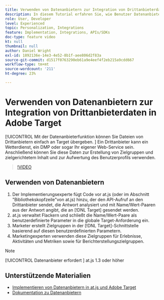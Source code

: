 ```yaml
---
title: Verwenden von Datenanbietern zur Integration von Drittanbieterdaten
description: In diesem Tutorial erfahren Sie, wie Benutzer Datenanbietern vorgestellt werden. Erfahren Sie, wie Sie mit der Datenanbieter-Funktion Daten von Drittanbietern einfach an Adobe Target weitergeben können.
role: User, Developer
level: Experienced
topic: Personalization, Integrations
feature: Implementation, Integrations, APIs/SDKs
doc-type: feature video
kt: null
thumbnail: null
author: Daniel Wright
exl-id: 1892136e-14e3-4e52-8b1f-aee806d2f83a
source-git-commit: d1517f0763290eb61a9e4eef4f2eb215a9cdd667
workflow-type: tm+mt
source-wordcount: '211'
ht-degree: 23%

---
```


# Verwenden von Datenanbietern zur Integration von Drittanbieterdaten in Adobe Target

[!UICONTROL Mit der Datenanbieterfunktion können Sie Dateien von Drittanbietern einfach an Target übergeben.  ]  Ein Drittanbieter kann ein Wetterdienst, ein DMP oder sogar Ihr eigener Web-Service sein. Anschließend können Sie diese Daten zur Erstellung von Zielgruppen und zielgerichtetem Inhalt und zur Aufwertung des Benutzerprofils verwenden.

>[!VIDEO](https://video.tv.adobe.com/v/22349/?quality=12)

## Verwenden von Datenanbietern

1. Der Implementierungsexperte fügt Code vor at.js (oder im Abschnitt &quot;Bibliothekskopfzeile&quot;von at.js) hinzu, der den API-Aufruf an den Drittanbieter sendet, die Antwort analysiert und mit Name/Wert-Paaren aus der Antwort angibt, die an [!DNL Target] gesendet werden.
1. at.js verwaltet Flackern und schließt die Name/Wert-Paare als benutzerdefinierte Parameter in die globale Target-Anforderung ein.
1. Marketer erstellt Zielgruppen in der [!DNL Target]-Schnittstelle basierend auf diesen benutzerdefinierten Parametern.
1. Marketingexperten verwenden diese Zielgruppen für Erlebnisse, Aktivitäten und Metriken sowie für Berichterstellungszielgruppen.

>[!NOTE]
>
>[!UICONTROL Datenanbieter erfordert ] at.js 1.3 oder höher

## Unterstützende Materialien

* [Implementieren von Datenanbietern in at.js und Adobe Target](implement-data-providers-to-integrate-third-party-data.md)
* [Dokumentation zu Datenanbietern](https://experienceleague.adobe.com/docs/target/using/implement-target/client-side/at-js-implementation/functions-overview/targetgobalsettings.html?lang=en#data-providers)
